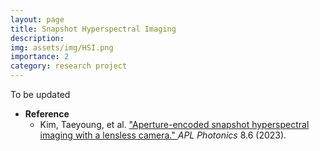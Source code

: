 ```yaml
---
layout: page
title: Snapshot Hyperspectral Imaging
description: 
img: assets/img/HSI.png
importance: 2
category: research project
---
```


To be updated 

* **Reference**
  * Kim, Taeyoung, et al. ["Aperture-encoded snapshot hyperspectral imaging with a lensless camera." ](https://pubs.aip.org/aip/app/article/8/6/066109/2900496)  *APL Photonics* 8.6 (2023).

